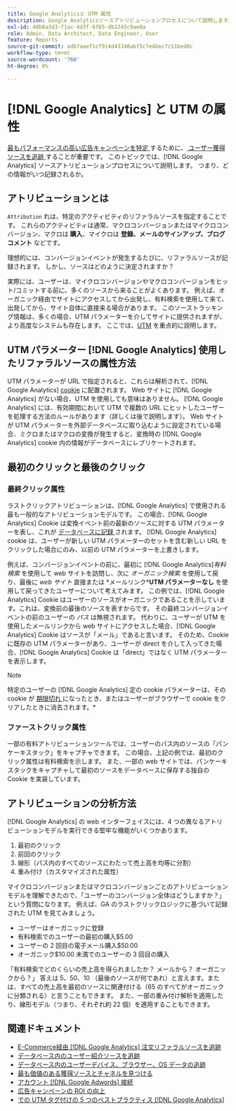```yaml
---
title: Google Analyticsと UTM 属性
description: Google Analyticsソースアトリビューションプロセスについて説明します。
exl-id: 48b8a3d3-f1ac-4d3f-8f65-db1245c9ae0a
role: Admin, Data Architect, Data Engineer, User
feature: Reports
source-git-commit: adb7aaef1cf914d43348abf5c7e4bec7c51bed0c
workflow-type: tm+mt
source-wordcount: '760'
ht-degree: 0%

---
```


# [!DNL Google Analytics] と UTM の属性

[ 最もパフォーマンスの高い広告キャンペーンを特定 ](../../data-analyst/analysis/google-track-user-acq.md) するために、[ ユーザー獲得ソースを追跡 ](../../data-analyst/analysis/most-value-source-channel.md) することが重要です。 このトピックでは、[!DNL Google Analytics] ソースアトリビューションプロセスについて説明します。 つまり、どの情報がいつ記録されるか。

## アトリビューションとは

`Attribution` れは、特定のアクティビティのリファラルソースを指定することです。 これらのアクティビティは通常、マクロコンバージョンまたはマイクロコンバージョン、マクロは **購入**、マイクロは **登録、メールのサインアップ、ブログコメント** などです。

理想的には、コンバージョンイベントが発生するたびに、リファラルソースが記録されます。 しかし、ソースはどのように決定されますか？

実際には、ユーザーは、マイクロコンバージョンやマクロコンバージョンをヒット/コミットする前に、多くのソースから来ることがよくあります。 例えば、オーガニック経由でサイトにアクセスしてから出発し、有料検索を使用して来て、出発してから、サイト自体に直接来る場合があります。 このソーストラッキング情報は、多くの場合、UTM パラメーターを介してサイトに提供されますが、より高度なシステムも存在します。 ここでは、[UTM](https://support.google.com/analytics/answer/1033867?hl=en&amp;ref_topic=1032998) を重点的に説明します。

## UTM パラメーター [!DNL Google Analytics] 使用したリファラルソースの属性方法

UTM パラメーターが URL で指定されると、これらは解析されて、[!DNL Google Analytics] [cookie](https://en.wikipedia.org/wiki/HTTP_cookie) に配置されます。 Web サイトに [!DNL Google Analytics] がない場合、UTM を使用しても意味はありません。 [!DNL Google Analytics] には、有効期間において UTM で複数の URL にヒットしたユーザーを処理する方法のルールがあります（詳しくは後で説明します）。 Web サイトが UTM パラメーターを外部データベースに取り込むように設定されている場合、ミクロまたはマクロの変換が発生すると、変換時の [!DNL Google Analytics] cookie 内の情報がデータベースにレプリケートされます。

## 最初のクリックと最後のクリック

### 最終クリック属性

ラストクリックアトリビューションは、[!DNL Google Analytics] で使用される最も一般的なアトリビューションモデルです。 この場合、[!DNL Google Analytics] Cookie は変換イベント前の最新のソースに対する UTM パラメーターを表し、これが [ データベースに記録 ](../../data-analyst/analysis/google-track-user-acq.md) されます。 [!DNL Google Analytics] cookie は、ユーザーが新しい UTM パラメーターのセットを含む新しい URL をクリックした場合にのみ、以前の UTM パラメーターを上書きします。

例えば、コンバージョンイベントの前に、最初に [!DNL Google Analytics]*有料検索* を使用して web サイトを訪問し、次に *オーガニック検索* を使用して戻り、最後に *web サイト* 直接または *メールリンク&#x200B;***UTM パラメーターなし** を使用して戻ってきたユーザーについて考えてみます。 この例では、[!DNL Google Analytics] Cookie はユーザーのソースがオーガニックであることを示しています。これは、変換前の最後のソースを表すからです。 その最終コンバージョンイベントの前のユーザーの *パス* は無視されます。 代わりに、ユーザーが UTM を使用したメールリンクから web サイトにアクセスした場合、[!DNL Google Analytics] Cookie はソースが「メール」であると言います。 そのため、Cookie に既存の UTM パラメーターがあり、ユーザーが direct を介して入ってきた場合、[!DNL Google Analytics] Cookie は「direct」ではなく UTM パラメーターを表示します。

>[!NOTE]
>
>特定のユーザーの [!DNL Google Analytics] 定の cookie パラメーターは、その cookie が [ 期限切れ ](https://developers.google.com/analytics/devguides/collection/analyticsjs/cookie-usage) になったとき、またはユーザーがブラウザーで cookie をクリアしたときに消去されます。*

### ファーストクリック属性

一部の有料アトリビューションツールでは、ユーザーのパス内のソースの「パンケーキスタック」をキャプチャできます。 この場合、上記の例では、最初のクリック属性は有料検索を示します。 また、一部の web サイトでは、パンケーキスタックをキャプチャして最初のソースをデータベースに保存する独自の Cookie を実装しています。

## アトリビューションの分析方法

[!DNL Google Analytics] の web インターフェイスには、4 つの異なるアトリビューションモデルを実行できる堅牢な機能がいくつかあります。

1. 最初のクリック
1. 前回のクリック
1. 線形（パス内のすべてのソースにわたって売上高を均等に分割）
1. 重み付け（カスタマイズされた属性）

マイクロコンバージョンまたはマクロコンバージョンごとのアトリビューションモデルを理解できたので、「ユーザーのコンバージョン全体はどうしますか？」という質問になります。  例えば、GA のラストクリックロジックに基づいて記録された UTM を見てみましょう。

* ユーザーはオーガニックに登録
* 有料検索でのユーザーの最初の購入$5.00
* ユーザーの 2 回目の電子メール購入$50.00
* オーガニック$10.00 未満でのユーザーの 3 回目の購入

「有料検索でどのくらいの売上高を得られましたか？ メールから？  オーガニックから？」 答えは 5、50、10 （最後のソースが何であれ）と言えます。または、すべての売上高を最初のソースに関連付ける（65 のすべてがオーガニックに分類される）と言うこともできます。 また、一部の重み付け解析を適用したり、線形モデル（つまり、それぞれ約 22 個）を適用することもできます。

## 関連ドキュメント

* [E-Commerce経由  [!DNL Google Analytics]  注文リファラルソースを追跡](../importing-data/integrations/google-ecommerce.md)
* [データベース内のユーザー紹介ソースを追跡](../analysis/google-track-user-acq.md)
* [データベース内のユーザーデバイス、ブラウザー、OS データの追跡](../analysis/google-track-user-acq.md)
* [最も価値のある獲得ソースとチャネルを見つける](../analysis/most-value-source-channel.md)
* [アカウント  [!DNL Google Adwords]  接続](../importing-data/integrations/google-adwords.md)
* [広告キャンペーンの ROI の向上](../analysis/roi-ad-camp.md)
* [での UTM タグ付けの 5 つのベストプラクティス  [!DNL Google Analytics]](../../best-practices/utm-tagging-google.md)
